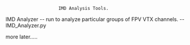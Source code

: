                         IMD Analysis Tools.

IMD Analyzer --  run to analyze particular groups of FPV VTX channels. -- IMD_Analyzer.py 
 


more later.....
